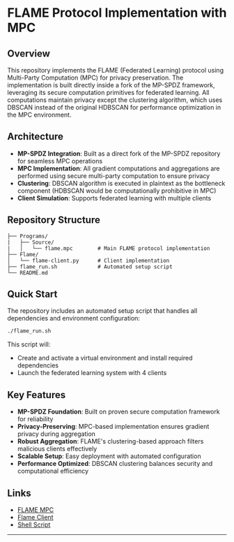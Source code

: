 # FLAME Protocol Implementation with MPC

## Overview

This repository implements the FLAME (Federated Learning) protocol using Multi-Party Computation (MPC) for privacy preservation. The implementation is built directly inside a fork of the MP-SPDZ framework, leveraging its secure computation primitives for federated learning. All computations maintain privacy except the clustering algorithm, which uses DBSCAN instead of the original HDBSCAN for performance optimization in the MPC environment.

## Architecture

- **MP-SPDZ Integration**: Built as a direct fork of the MP-SPDZ repository for seamless MPC operations
- **MPC Implementation**: All gradient computations and aggregations are performed using secure multi-party computation to ensure privacy
- **Clustering**: DBSCAN algorithm is executed in plaintext as the bottleneck component (HDBSCAN would be computationally prohibitive in MPC)
- **Client Simulation**: Supports federated learning with multiple clients

## Repository Structure

```
├── Programs/
|   ├── Source/
|   │   └── flame.mpc        # Main FLAME protocol implementation
├── Flame/
│   └── flame-client.py      # Client implementation
├── flame_run.sh             # Automated setup script
└── README.md
```

## Quick Start

The repository includes an automated setup script that handles all dependencies and environment configuration:

```bash
./flame_run.sh
```

This script will:
- Create and activate a virtual environment and install required dependencies
- Launch the federated learning system with 4 clients

## Key Features

- **MP-SPDZ Foundation**: Built on proven secure computation framework for reliability
- **Privacy-Preserving**: MPC-based implementation ensures gradient privacy during aggregation
- **Robust Aggregation**: FLAME's clustering-based approach filters malicious clients effectively
- **Scalable Setup**: Easy deployment with automated configuration
- **Performance Optimized**: DBSCAN clustering balances security and computational efficiency

## Links

- [FLAME MPC](/Programs/Source/flame.mpc)
- [Flame Client](/Flame/flame-client.py)
- [Shell Script](/flame_run.sh)
---